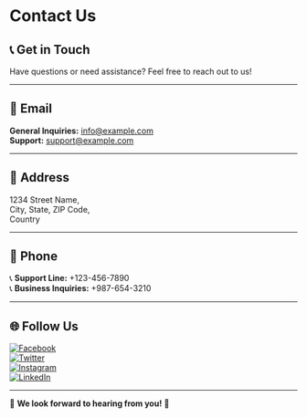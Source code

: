 # Contact Us

## 📞 Get in Touch  

Have questions or need assistance? Feel free to reach out to us!  

---

## 📧 Email  
**General Inquiries:** [info@example.com](mailto:info@example.com)  
**Support:** [support@example.com](mailto:support@example.com)  

---

## 📍 Address  
1234 Street Name,  
City, State, ZIP Code,  
Country  

---

## 📱 Phone  
📞 **Support Line:** +123-456-7890  
📞 **Business Inquiries:** +987-654-3210  

---

## 🌐 Follow Us  
[![Facebook](https://img.icons8.com/ios-filled/50/000000/facebook.png)](https://facebook.com/example)  
[![Twitter](https://img.icons8.com/ios-filled/50/000000/twitter.png)](https://twitter.com/example)  
[![Instagram](https://img.icons8.com/ios-filled/50/000000/instagram-new.png)](https://instagram.com/example)  
[![LinkedIn](https://img.icons8.com/ios-filled/50/000000/linkedin.png)](https://linkedin.com/company/example)  

---

📩 **We look forward to hearing from you!** 🚀  
